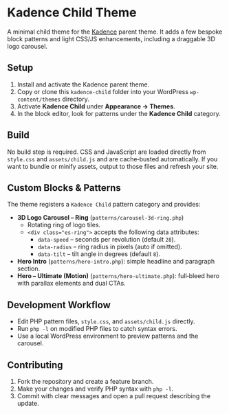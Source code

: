 # Kadence Child Theme

A minimal child theme for the [Kadence](https://www.kadencewp.com/kadence-theme/) parent theme. It adds a few bespoke block patterns and light CSS/JS enhancements, including a draggable 3D logo carousel.

## Setup

1. Install and activate the Kadence parent theme.
2. Copy or clone this `kadence-child` folder into your WordPress `wp-content/themes` directory.
3. Activate **Kadence Child** under **Appearance → Themes**.
4. In the block editor, look for patterns under the **Kadence Child** category.

## Build

No build step is required. CSS and JavaScript are loaded directly from `style.css` and `assets/child.js` and are cache‑busted automatically. If you want to bundle or minify assets, output to those files and refresh your site.

## Custom Blocks & Patterns

The theme registers a `Kadence Child` pattern category and provides:

- **3D Logo Carousel – Ring** (`patterns/carousel-3d-ring.php`)
  - Rotating ring of logo tiles.
  - `<div class="es-ring">` accepts the following data attributes:
    - `data-speed` – seconds per revolution (default `28`).
    - `data-radius` – ring radius in pixels (auto if omitted).
    - `data-tilt` – tilt angle in degrees (default `8`).
- **Hero Intro** (`patterns/hero-intro.php`): simple headline and paragraph section.
- **Hero – Ultimate (Motion)** (`patterns/hero-ultimate.php`): full‑bleed hero with parallax elements and dual CTAs.


## Development Workflow

- Edit PHP pattern files, `style.css`, and `assets/child.js` directly.
- Run `php -l` on modified PHP files to catch syntax errors.
- Use a local WordPress environment to preview patterns and the carousel.

## Contributing

1. Fork the repository and create a feature branch.
2. Make your changes and verify PHP syntax with `php -l`.
3. Commit with clear messages and open a pull request describing the update.

<!-- Deployment trigger: no-op change to force WP Pusher redeploy (2025-09-05) -->

